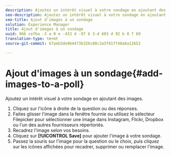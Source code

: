 ```yaml
---
description: Ajoutez un intérêt visuel à votre sondage en ajoutant des images.
seo-description: Ajoutez un intérêt visuel à votre sondage en ajoutant des images.
seo-title: Ajout d'images à un sondage
solution: Experience Manager
title: Ajout d'images à un sondage
uuid: 966 cefba -3 a 0 e -433 d -97 b 3-d 683 d 92 b 8 f 69
translation-type: tm+mt
source-git-commit: 67aeb3de964473b326c88c3a3f81ff48a6a12652

---
```



# Ajout d&#39;images à un sondage{#add-images-to-a-poll}

Ajoutez un intérêt visuel à votre sondage en ajoutant des images.

1. Cliquez sur l&#39;icône à droite de la question ou des réponses.
1. Faites glisser l&#39;image dans la fenêtre fournie ou utilisez le sélecteur Filepicker pour sélectionner une image dans Instagram, Flickr, Dropbox ou l&#39;un des autres fournisseurs répertoriés.
1. Recadrez l&#39;image selon vos besoins.
1. Cliquez sur **[!UICONTROL Save]** pour ajouter l&#39;image à votre sondage.
1. Passez la souris sur l&#39;image pour la question ou le choix, puis cliquez sur les icônes affichées pour recadrer, supprimer ou remplacer l&#39;image.
